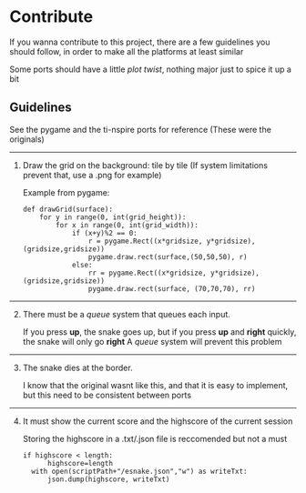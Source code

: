 # Contribute

If you wanna contribute to this project, there are a few guidelines you should follow, in order to make all the platforms at least similar

Some ports should have a little *plot twist*, nothing major just to spice it up a bit

## Guidelines

See the pygame and the ti-nspire ports for reference (These were the originals)
___
1. Draw the grid on the background: tile by tile (If system limitations prevent that, use a .png for example)

      Example from pygame:
      ```python3
      def drawGrid(surface):
          for y in range(0, int(grid_height)):
              for x in range(0, int(grid_width)):
                  if (x+y)%2 == 0:
                      r = pygame.Rect((x*gridsize, y*gridsize), (gridsize,gridsize))
                      pygame.draw.rect(surface,(50,50,50), r)
                  else:
                      rr = pygame.Rect((x*gridsize, y*gridsize), (gridsize,gridsize))
                      pygame.draw.rect(surface, (70,70,70), rr)
      ```
___
2. There must be a *queue* system that queues each input.
  
      If you press **up**, the snake goes up, but if you press **up** and **right** quickly, the snake will only go **right**
      A *queue* system will prevent this problem
     
___
3. The snake dies at the border.

      I know that the original wasnt like this, and that it is easy to implement, but this need to be consistent between ports
  ___    
  
4. It must show the current score and the highscore of the current session

      Storing the highscore in a .txt/.json file is reccomended but not a must
      
      ```python3
      if highscore < length:
            highscore=length
        with open(scriptPath+"/esnake.json","w") as writeTxt:
            json.dump(highscore, writeTxt)
      ```
